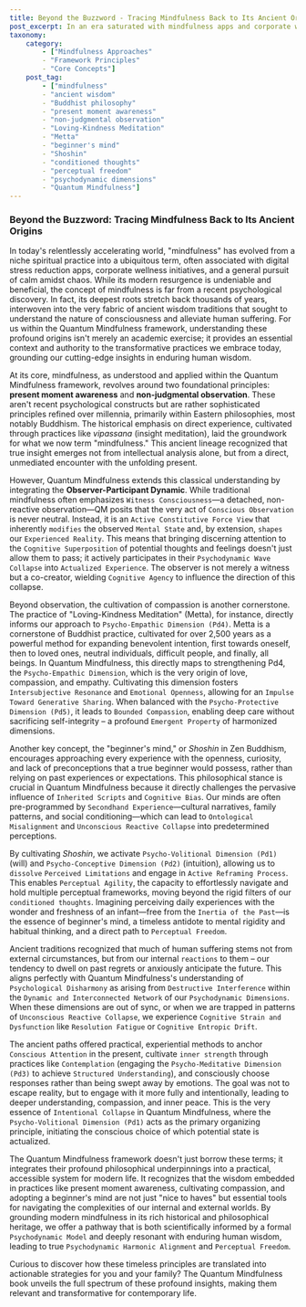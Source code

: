 ```yaml
---
title: Beyond the Buzzword - Tracing Mindfulness Back to Its Ancient Origins
post_excerpt: In an era saturated with mindfulness apps and corporate wellness trends, it's easy to overlook the profound, ancient roots of this transformative practice. This article delves into how the Quantum Mindfulness framework not only honors but expands upon timeless wisdom traditions like Buddhism, revealing how concepts such as present moment awareness, loving-kindness, and beginner's mind form the bedrock of our understanding of consciousness and perception. Discover how these foundational principles offer a powerful pathway to navigating modern life with greater clarity and intention.
taxonomy:
    category:
        - ["Mindfulness Approaches"
        - "Framework Principles"
        - "Core Concepts"]
    post_tag:
        - ["mindfulness"
        - "ancient wisdom"
        - "Buddhist philosophy"
        - "present moment awareness"
        - "non-judgmental observation"
        - "Loving-Kindness Meditation"
        - "Metta"
        - "beginner's mind"
        - "Shoshin"
        - "conditioned thoughts"
        - "perceptual freedom"
        - "psychodynamic dimensions"
        - "Quantum Mindfulness"]
---
```

### Beyond the Buzzword: Tracing Mindfulness Back to Its Ancient Origins

In today's relentlessly accelerating world, "mindfulness" has evolved from a niche spiritual practice into a ubiquitous term, often associated with digital stress reduction apps, corporate wellness initiatives, and a general pursuit of calm amidst chaos. While its modern resurgence is undeniable and beneficial, the concept of mindfulness is far from a recent psychological discovery. In fact, its deepest roots stretch back thousands of years, interwoven into the very fabric of ancient wisdom traditions that sought to understand the nature of consciousness and alleviate human suffering. For us within the Quantum Mindfulness framework, understanding these profound origins isn't merely an academic exercise; it provides an essential context and authority to the transformative practices we embrace today, grounding our cutting-edge insights in enduring human wisdom.

At its core, mindfulness, as understood and applied within the Quantum Mindfulness framework, revolves around two foundational principles: **present moment awareness** and **non-judgmental observation**. These aren't recent psychological constructs but are rather sophisticated principles refined over millennia, primarily within Eastern philosophies, most notably Buddhism. The historical emphasis on direct experience, cultivated through practices like *vipassana* (insight meditation), laid the groundwork for what we now term "mindfulness." This ancient lineage recognized that true insight emerges not from intellectual analysis alone, but from a direct, unmediated encounter with the unfolding present.

However, Quantum Mindfulness extends this classical understanding by integrating the **Observer-Participant Dynamic**. While traditional mindfulness often emphasizes `Witness Consciousness`—a detached, non-reactive observation—QM posits that the very act of `Conscious Observation` is never neutral. Instead, it is an `Active Constitutive Force View` that inherently `modifies` the observed `Mental State` and, by extension, `shapes` our `Experienced Reality`. This means that bringing discerning attention to the `Cognitive Superposition` of potential thoughts and feelings doesn't just allow them to pass; it actively participates in their `Psychodynamic Wave Collapse` into `Actualized Experience`. The observer is not merely a witness but a co-creator, wielding `Cognitive Agency` to influence the direction of this collapse.

Beyond observation, the cultivation of compassion is another cornerstone. The practice of "Loving-Kindness Meditation" (Metta), for instance, directly informs our approach to `Psycho-Empathic Dimension (Pd4)`. Metta is a cornerstone of Buddhist practice, cultivated for over 2,500 years as a powerful method for expanding benevolent intention, first towards oneself, then to loved ones, neutral individuals, difficult people, and finally, all beings. In Quantum Mindfulness, this directly maps to strengthening Pd4, the `Psycho-Empathic Dimension`, which is the very origin of love, compassion, and empathy. Cultivating this dimension fosters `Intersubjective Resonance` and `Emotional Openness`, allowing for an `Impulse Toward Generative Sharing`. When balanced with the `Psycho-Protective Dimension (Pd5)`, it leads to `Bounded Compassion`, enabling deep care without sacrificing self-integrity – a profound `Emergent Property` of harmonized dimensions.

Another key concept, the "beginner's mind," or *Shoshin* in Zen Buddhism, encourages approaching every experience with the openness, curiosity, and lack of preconceptions that a true beginner would possess, rather than relying on past experiences or expectations. This philosophical stance is crucial in Quantum Mindfulness because it directly challenges the pervasive influence of `Inherited Scripts` and `Cognitive Bias`. Our minds are often pre-programmed by `Secondhand Experience`—cultural narratives, family patterns, and social conditioning—which can lead to `Ontological Misalignment` and `Unconscious Reactive Collapse` into predetermined perceptions.

By cultivating *Shoshin*, we activate `Psycho-Volitional Dimension (Pd1)` (will) and `Psycho-Conceptive Dimension (Pd2)` (intuition), allowing us to `dissolve` `Perceived Limitations` and engage in `Active Reframing Process`. This enables `Perceptual Agility`, the capacity to effortlessly navigate and hold multiple perceptual frameworks, moving beyond the rigid filters of our `conditioned thoughts`. Imagining perceiving daily experiences with the wonder and freshness of an infant—free from the `Inertia of the Past`—is the essence of beginner's mind, a timeless antidote to mental rigidity and habitual thinking, and a direct path to `Perceptual Freedom`.

Ancient traditions recognized that much of human suffering stems not from external circumstances, but from our internal `reactions` to them – our tendency to dwell on past regrets or anxiously anticipate the future. This aligns perfectly with Quantum Mindfulness's understanding of `Psychological Disharmony` as arising from `Destructive Interference` within the `Dynamic and Interconnected Network` of our `Psychodynamic Dimensions`. When these dimensions are out of sync, or when we are trapped in patterns of `Unconscious Reactive Collapse`, we experience `Cognitive Strain and Dysfunction` like `Resolution Fatigue` or `Cognitive Entropic Drift`.

The ancient paths offered practical, experiential methods to anchor `Conscious Attention` in the present, cultivate `inner strength` through practices like `Contemplation` (engaging the `Psycho-Meditative Dimension (Pd3)` to achieve `Structured Understanding`), and consciously choose responses rather than being swept away by emotions. The goal was not to escape reality, but to engage with it more fully and intentionally, leading to deeper understanding, compassion, and inner peace. This is the very essence of `Intentional Collapse` in Quantum Mindfulness, where the `Psycho-Volitional Dimension (Pd1)` acts as the primary organizing principle, initiating the conscious choice of which potential state is actualized.

The Quantum Mindfulness framework doesn't just borrow these terms; it integrates their profound philosophical underpinnings into a practical, accessible system for modern life. It recognizes that the wisdom embedded in practices like present moment awareness, cultivating compassion, and adopting a beginner's mind are not just "nice to haves" but essential tools for navigating the complexities of our internal and external worlds. By grounding modern mindfulness in its rich historical and philosophical heritage, we offer a pathway that is both scientifically informed by a formal `Psychodynamic Model` and deeply resonant with enduring human wisdom, leading to true `Psychodynamic Harmonic Alignment` and `Perceptual Freedom`.

Curious to discover how these timeless principles are translated into actionable strategies for you and your family? The Quantum Mindfulness book unveils the full spectrum of these profound insights, making them relevant and transformative for contemporary life.